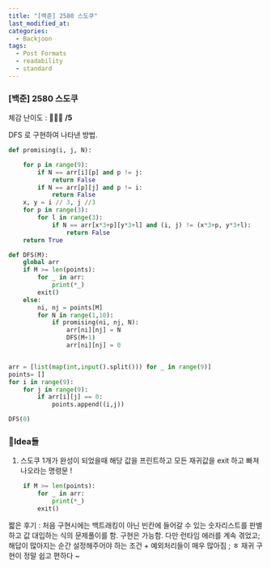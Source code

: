 ```yaml
---
title: "[백준] 2580 스도쿠"
last_modified_at: 
categories:
  - Backjoon
tags:
  - Post Formats
  - readability
  - standard
---
```


### [백준] 2580 스도쿠
체감 난이도 : 🎈🎈🎈 **/5**   

DFS 로 구현하여 나타낸 방법.     

```python
def promising(i, j, N):

    for p in range(9):
        if N == arr[i][p] and p != j:
            return False
        if N == arr[p][j] and p != i:
            return False
    x, y = i // 3, j //3
    for p in range(3):
        for l in range(3):
            if N == arr[x*3+p][y*3+l] and (i, j) != (x*3+p, y*3+l):
                return False
    return True

def DFS(M):
    global arr 
    if M >= len(points):
        for _ in arr:
            print(*_)
        exit()
    else:
        ni, nj = points[M]
        for N in range(1,10):
            if promising(ni, nj, N):
                arr[ni][nj] = N
                DFS(M+1)
                arr[ni][nj] = 0


arr = [list(map(int,input().split())) for _ in range(9)]
points= []
for i in range(9):
    for j in range(9):
        if arr[i][j] == 0:
            points.append((i,j))

DFS(0)

```

### 💭Idea들 
1. 스도쿠 1개가 완성이 되었을때 해당 값을 프린트하고 모든 재귀값을 exit 하고 빠져나오라는 명령문 !
```python 
    if M >= len(points):
        for _ in arr:
            print(*_)
        exit()
```   

짧은 후기 : 처음 구현시에는 백트래킹이 아닌 빈칸에 들어갈 수 있는 숫자리스트를 판별하고 값 대입하는 식의 문제풀이를 함. 구현은 가능함. 다만 런타임 에러를 계속 겪었고; 해답이 많아지는 순간 설정해주어야 하는 조건 + 예외처리들이 매우 많아짐 ; ㅎ 재귀 구현이 정말 쉽고 편하다 ~